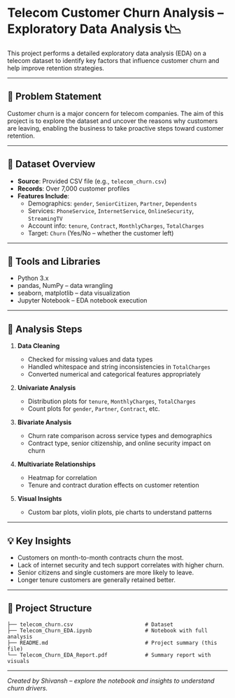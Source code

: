 # Telecom Customer Churn Analysis – Exploratory Data Analysis 📞📉

This project performs a detailed exploratory data analysis (EDA) on a telecom dataset to identify key factors that influence customer churn and help improve retention strategies.

---

## 🎯 Problem Statement

Customer churn is a major concern for telecom companies. The aim of this project is to explore the dataset and uncover the reasons why customers are leaving, enabling the business to take proactive steps toward customer retention.

---

## 📁 Dataset Overview

- **Source**: Provided CSV file (e.g., `telecom_churn.csv`)
- **Records**: Over 7,000 customer profiles
- **Features Include**:
  - Demographics: `gender`, `SeniorCitizen`, `Partner`, `Dependents`
  - Services: `PhoneService`, `InternetService`, `OnlineSecurity`, `StreamingTV`
  - Account info: `tenure`, `Contract`, `MonthlyCharges`, `TotalCharges`
  - Target: `Churn` (Yes/No – whether the customer left)

---

## 🧰 Tools and Libraries

- Python 3.x
- pandas, NumPy – data wrangling
- seaborn, matplotlib – data visualization
- Jupyter Notebook – EDA notebook execution

---

## 🧪 Analysis Steps

1. **Data Cleaning**
   - Checked for missing values and data types
   - Handled whitespace and string inconsistencies in `TotalCharges`
   - Converted numerical and categorical features appropriately

2. **Univariate Analysis**
   - Distribution plots for `tenure`, `MonthlyCharges`, `TotalCharges`
   - Count plots for `gender`, `Partner`, `Contract`, etc.

3. **Bivariate Analysis**
   - Churn rate comparison across service types and demographics
   - Contract type, senior citizenship, and online security impact on churn

4. **Multivariate Relationships**
   - Heatmap for correlation
   - Tenure and contract duration effects on customer retention

5. **Visual Insights**
   - Custom bar plots, violin plots, pie charts to understand patterns

---

## 💡 Key Insights

- Customers on month-to-month contracts churn the most.
- Lack of internet security and tech support correlates with higher churn.
- Senior citizens and single customers are more likely to leave.
- Longer tenure customers are generally retained better.

---

## 📂 Project Structure

```
├── telecom_churn.csv                       # Dataset
├── Telecom_Churn_EDA.ipynb                 # Notebook with full analysis
├── README.md                               # Project summary (this file)
└── Telecom_Churn_EDA_Report.pdf            # Summary report with visuals
```

---

*Created by Shivansh – explore the notebook and insights to understand churn drivers.*